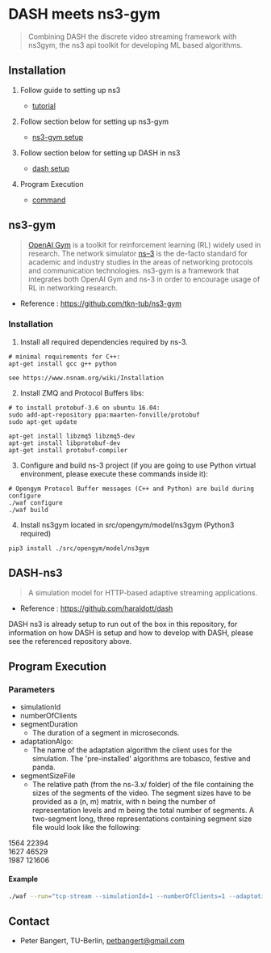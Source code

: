 # DASH meets ns3-gym

> Combining DASH the discrete video streaming framework with ns3gym, the ns3 api toolkit for developing ML based algorithms.


## Installation 

1. Follow guide to setting up ns3

   - [tutorial](https://www.nsnam.org/docs/release/3.30/tutorial/singlehtml/index.html)

2. Follow section below for setting up ns3-gym 
  
   - [ns3-gym setup](#ns3-gym)

3. Follow section below for setting up DASH in ns3

   - [dash setup](#dash-ns3)

4. Program Execution

   - [command](#program-execution)

## ns3-gym


> [OpenAI Gym](https://gym.openai.com/) is a toolkit for reinforcement learning (RL) widely used in research. The network simulator [ns–3](https://www.nsnam.org/) is the de-facto standard for academic and industry studies in the areas of networking protocols and communication technologies. ns3-gym is a framework that integrates both OpenAI Gym and ns-3 in order to encourage usage of RL in networking research.

 - Reference : https://github.com/tkn-tub/ns3-gym

### Installation


1. Install all required dependencies required by ns-3.
```
# minimal requirements for C++:
apt-get install gcc g++ python

see https://www.nsnam.org/wiki/Installation
```
2. Install ZMQ and Protocol Buffers libs:
```
# to install protobuf-3.6 on ubuntu 16.04:
sudo add-apt-repository ppa:maarten-fonville/protobuf
sudo apt-get update

apt-get install libzmq5 libzmq5-dev
apt-get install libprotobuf-dev
apt-get install protobuf-compiler
```
3. Configure and build ns-3 project (if you are going to use Python virtual environment, please execute these commands inside it):
```
# Opengym Protocol Buffer messages (C++ and Python) are build during configure
./waf configure
./waf build
```

4. Install ns3gym located in src/opengym/model/ns3gym (Python3 required)
```
pip3 install ./src/opengym/model/ns3gym
```



## DASH-ns3

> A simulation model for HTTP-based adaptive streaming applications. 

 - Reference : https://github.com/haraldott/dash

DASH ns3 is already setup to run out of the box in this repository, for information on how DASH is setup and how to develop with DASH, please see the referenced repository above.



## Program Execution

### Parameters 
- simulationId 
- numberOfClients
- segmentDuration
  - The duration of a segment in microseconds.
- adaptationAlgo: 
  - The name of the adaptation algorithm the client uses for the simulation. The 'pre-installed' algorithms are tobasco, festive and panda.
- segmentSizeFile
  - The relative path (from the ns-3.x/ folder) of the file containing the sizes of the segments of the video. The segment sizes have to be provided as a (n, m) matrix, with n being the number of representation levels and m being the total number of segments. A two-segment long, three representations containing segment size file would look like the following:

 1564 22394  
 1627 46529  
 1987 121606  

#### Example

```bash
./waf --run="tcp-stream --simulationId=1 --numberOfClients=1 --adaptationAlgo=rl-algorithm --segmentDuration=2000000 --segmentSizeFile=contrib/dash/segmentSizes.txt"
```





## Contact

* Peter Bangert, TU-Berlin, petbangert@gmail.com
